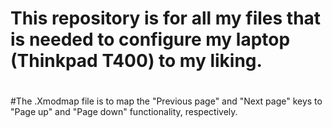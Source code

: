 # This repository is for all my files that is needed to configure my laptop (Thinkpad T400) to my liking.
#
#The .Xmodmap file is to map the "Previous page" and "Next page" keys to "Page up" and "Page down" functionality, respectively. 
